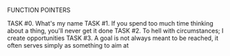 FUNCTION POINTERS

TASK #0. What's my name
TASK #1. If you spend too much time thinking about a thing, you'll never get it done
TASK #2. To hell with circumstances; I create opportunities
TASK #3. A goal is not always meant to be reached, it often serves simply as something to aim at

